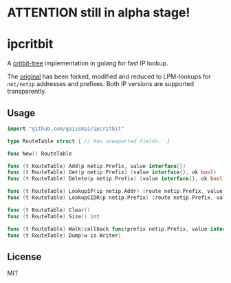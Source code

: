 
 **ATTENTION** still in alpha stage!
====================================

ipcritbit
=========
A [critbit-tree](http://cr.yp.to/critbit.html) implementation in golang for fast IP lookup.

The [original](https://github.com/k-sone/critbitgo) has been forked, modified and reduced to LPM-lookups for `net/netip` addresses and prefixes.
Both IP versions are supported transparently. 

Usage
-----

```go
import "github.com/gaissmai/ipcritbit"

type RouteTable struct { // Has unexported fields.  }

func New() RouteTable

func (t RouteTable) Add(p netip.Prefix, value interface{})
func (t RouteTable) Get(p netip.Prefix) (value interface{}, ok bool)
func (t RouteTable) Delete(p netip.Prefix) (value interface{}, ok bool)

func (t RouteTable) LookupIP(ip netip.Addr) (route netip.Prefix, value interface{})
func (t RouteTable) LookupCIDR(p netip.Prefix) (route netip.Prefix, value interface{})

func (t RouteTable) Clear()
func (t RouteTable) Size() int

func (t RouteTable) Walk(callback func(prefix netip.Prefix, value interface{}) bool)
func (t RouteTable) Dump(w io.Writer)
```

License
-------

MIT
